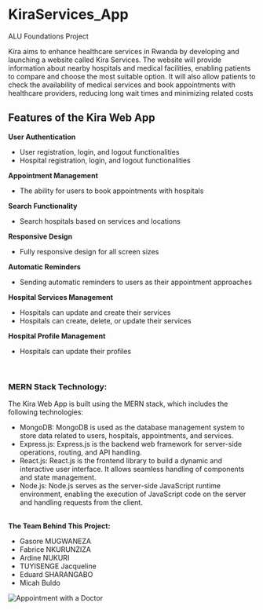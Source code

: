 # KiraServices_App
ALU Foundations Project<br>
<p>Kira aims to enhance healthcare services in Rwanda by developing and launching a website called Kira Services. The website will provide information about nearby hospitals and medical facilities, enabling patients to compare and choose the most suitable option. It will also allow patients to check the availability of medical services and book appointments with healthcare providers, reducing long wait times and minimizing related costs</p>

## Features of the Kira Web App
<b>User Authentication</b>
<ul>
  <li>User registration, login, and logout functionalities</li>
  <li>Hospital registration, login, and logout functionalities</li>
</ul>
<b>Appointment Management</b>
<ul>
  <li>The ability for users to book appointments with hospitals</li>
</ul>
<b>Search Functionality</b>
<ul>
  <li>Search hospitals based on services and locations</li>
</ul>
<b>Responsive Design</b>
<ul>
  <li>Fully responsive design for all screen sizes</li>
</ul>
<b>Automatic Reminders</b>
<ul>
  <li>Sending automatic reminders to users as their appointment approaches</li>
</ul>
<b>Hospital Services Management</b>
<ul>
  <li>Hospitals can update and create their services</li>
  <li>Hospitals can create, delete, or update their services</li>
</ul>
<b>Hospital Profile Management</b>
<ul>
  <li>Hospitals can update their profiles</li>
</ul>
<br>

### MERN Stack Technology:
The Kira Web App is built using the MERN stack, which includes the following technologies:
* MongoDB: MongoDB is used as the database management system to store data related to users, hospitals, appointments, and services.
* Express.js: Express.js is the backend web framework for server-side operations, routing, and API handling.
* React.js: React.js is the frontend library to build a dynamic and interactive user interface. It allows seamless handling of components and state management.
* Node.js: Node.js serves as the server-side JavaScript runtime environment, enabling the execution of JavaScript code on the server and handling requests from the client.
<br>
<b>The Team Behind This Project:</b>
<ul>
  <li>Gasore MUGWANEZA</li>
  <li>Fabrice NKURUNZIZA</li>
  <li>Ardine NUKURI</li>
  <li>TUYISENGE Jacqueline</li>
  <li>Eduard SHARANGABO</li>
  <li>Micah Buldo</li>
</ul>

![Appointment with a Doctor](https://images.ctfassets.net/h8qzhh7m9m8u/EVT4w5AcJ6yXatCQ1xbLo/2d90434e0358e59cf30c8fd95cc54976/22UK385_web_imagery_clinicians_1400x800px_rgb_p1-2.png)
